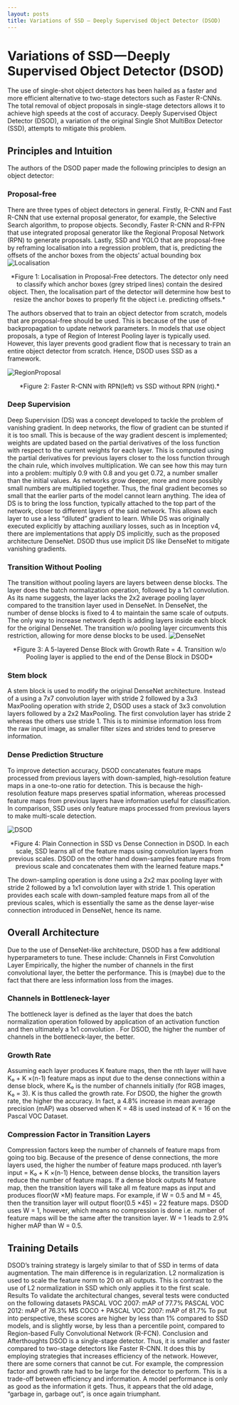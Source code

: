 ```yaml
---
layout: posts
title: Variations of SSD — Deeply Supervised Object Detector (DSOD)
---
```

# Variations of SSD — Deeply Supervised Object Detector (DSOD)
The use of single-shot object detectors has been hailed as a faster and more efficient alternative to two-stage detectors such as Faster R-CNNs. The total removal of object proposals in single-stage detectors allows it to achieve high speeds at the cost of accuracy. Deeply Supervised Object Detector (DSOD), a variation of the original Single Shot MultiBox Detector (SSD), attempts to mitigate this problem.
## Principles and Intuition
The authors of the DSOD paper made the following principles to design an object detector:
### Proposal-free
There are three types of object detectors in general. Firstly, R-CNN and Fast R-CNN that use external proposal generator, for example, the Selective Search algorithm, to propose objects. Secondly, Faster R-CNN and R-FPN that use integrated proposal generator like the Regional Proposal Network (RPN) to generate proposals. Lastly, SSD and YOLO that are proposal-free by reframing localisation into a regression problem, that is, predicting the offsets of the anchor boxes from the objects’ actual bounding box
![Localisation](../imgs/DSOD/Localisation.png "Localisation in Proposal-Free Detectors")
<div align="center" markdown="1">
*Figure 1: Localisation in Proposal-Free detectors. The detector only need to classify which anchor boxes (grey striped lines) contain the desired object. Then, the localisation part of the detector will determine how best to resize the anchor boxes to properly fit the object i.e. predicting offsets.*
</div>

The authors observed that to train an object detector from scratch, models that are proposal-free should be used. This is because of the use of backpropagation to update network parameters. In models that use object proposals, a type of Region of Interest Pooling layer is typically used. However, this layer prevents good gradient flow that is necessary to train an entire object detector from scratch. Hence, DSOD uses SSD as a framework.

![RegionProposal](../imgs/DSOD/RegionProposal.png "RPN")
<div align="center" markdown="1">
*Figure 2: Faster R-CNN with RPN(left) vs SSD without RPN (right).*
</div>

### Deep Supervision
Deep Supervision (DS) was a concept developed to tackle the problem of vanishing gradient. In deep networks, the flow of gradient can be stunted if it is too small. This is because of the way gradient descent is implemented; weights are updated based on the partial derivatives of the loss function with respect to the current weights for each layer.
This is computed using the partial derivatives for previous layers closer to the loss function through the chain rule, which involves multiplication.
We can see how this may turn into a problem: multiply 0.9 with 0.8 and you get 0.72, a number smaller than the initial values. As networks grow deeper, more and more possibly small numbers are multiplied together. Thus, the final gradient becomes so small that the earlier parts of the model cannot learn anything.
The idea of DS is to bring the loss function, typically attached to the top part of the network, closer to different layers of the said network. This allows each layer to use a less “diluted” gradient to learn.
While DS was originally executed explicitly by attaching auxiliary losses, such as in Inception v4, there are implementations that apply DS implicitly, such as the proposed architecture DenseNet. DSOD thus use implicit DS like DenseNet to mitigate vanishing gradients.
### Transition Without Pooling
The transition without pooling layers are layers between dense blocks. The layer does the batch normalization operation, followed by a 1x1 convolution.
As its name suggests, the layer lacks the 2x2 average pooling layer compared to the transition layer used in DenseNet.
In DenseNet, the number of dense blocks is fixed to 4 to maintain the same scale of outputs. The only way to increase network depth is adding layers inside each block for the original DenseNet. The transition w/o pooling layer circumvents this restriction, allowing for more dense blocks to be used.
![DenseNet](../imgs/DSOD/Dense.png "DenseNet")
<div align="center" markdown="1">
*Figure 3: A 5-layered Dense Block with Growth Rate = 4. Transition w/o Pooling layer is applied to the end of the Dense Block in DSOD*
</div>

### Stem block
A stem block is used to modify the original DenseNet architecture. Instead of a using a 7x7 convolution layer with stride 2 followed by a 3x3 MaxPooling operation with stride 2, DSOD uses a stack of 3x3 convolution layers followed by a 2x2 MaxPooling. The first convolution layer has stride 2 whereas the others use stride 1. This is to minimise information loss from the raw input image, as smaller filter sizes and strides tend to preserve information.
### Dense Prediction Structure
To improve detection accuracy, DSOD concatenates feature maps processed from previous layers with down-sampled, high-resolution feature maps in a one-to-one ratio for detection. This is because the high-resolution feature maps preserves spatial information, whereas processed feature maps from previous layers have information useful for classification.
In comparison, SSD uses only feature maps processed from previous layers to make multi-scale detection.

![DSOD](../imgs/DSOD/DSOD.png "DSOD")
<div align="center" markdown="1">
*Figure 4: Plain Connection in SSD vs Dense Connection in DSOD. In each scale, SSD learns all of the feature maps using convolution layers from previous scales. DSOD on the other hand down-samples feature maps from previous scale and concatenates them with the learned feature maps.*
</div>

The down-sampling operation is done using a 2x2 max pooling layer with stride 2 followed by a 1x1 convolution layer with stride 1. This operation provides each scale with down-sampled feature maps from all of the previous scales, which is essentially the same as the dense layer-wise connection introduced in DenseNet, hence its name.
## Overall Architecture
Due to the use of DenseNet-like architecture, DSOD has a few additional hyperparameters to tune. These include:
Channels in First Convolution Layer
Empirically, the higher the number of channels in the first convolutional layer, the better the performance. This is (maybe) due to the fact that there are less information loss from the images.
### Channels in Bottleneck-layer
The bottleneck layer is defined as the layer that does the batch normalization operation followed by application of an activation function and then ultimately a 1x1 convolution . For DSOD, the higher the number of channels in the bottleneck-layer, the better.
### Growth Rate
Assuming each layer produces K feature maps, then the nth layer will have K₀ + K ×(n-1) feature maps as input due to the dense connections within a dense block, where K₀ is the number of channels initially (for RGB images, K₀ = 3). K is thus called the growth rate. For DSOD, the higher the growth rate, the higher the accuracy. In fact, a 4.8% increase in mean average precision (mAP) was observed when K = 48 is used instead of K = 16 on the Pascal VOC Dataset.
### Compression Factor in Transition Layers
Compression factors keep the number of channels of feature maps from going too big. Because of the presence of dense connections, the more layers used, the higher the number of feature maps produced.
nth layer’s input = K₀ + K ×(n-1)
Hence, between dense blocks, the transition layers reduce the number of feature maps. If a dense block outputs M feature map, then the transition layers will take all m feature maps as input and produces floor(W ×M) feature maps. For example, if W = 0.5 and M = 45, then the transition layer will output floor(0.5 ×45) = 22 feature maps.
DSOD uses W = 1, however, which means no compression is done i.e. number of feature maps will be the same after the transition layer. W = 1 leads to 2.9% higher mAP than W = 0.5.
## Training Details
DSOD’s training strategy is largely similar to that of SSD in terms of data augmentation. The main difference is in regularization. L2 normalization is used to scale the feature norm to 20 on all outputs. This is contrast to the use of L2 normalization in SSD which only applies it to the first scale.
Results
To validate the architectural changes, several tests were conducted on the following datasets
PASCAL VOC 2007: mAP of 77.7%
PASCAL VOC 2012: mAP of 76.3%
MS COCO + PASCAL VOC 2007: mAP of 81.7%
To put into perspective, these scores are higher by less than 1% compared to SSD models, and is slightly worse, by less than a percentile point, compared to Region-based Fully Convolutional Network (R-FCN).
Conclusion and Afterthoughts
DSOD is a single-stage detector. Thus, it is smaller and faster compared to two-stage detectors like Faster R-CNN. It does this by employing strategies that increases efficiency of the network. However, there are some corners that cannot be cut. For example, the compression factor and growth rate had to be large for the detector to perform.
This is a trade-off between efficiency and information. A model performance is only as good as the information it gets. Thus, it appears that the old adage, “garbage in, garbage out”, is once again triumphant.
